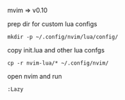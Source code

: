 mvim => v0.10

prep dir for custom lua configs
```
mkdir -p ~/.config/nvim/lua/config/
```

copy init.lua and other lua confgs
```
cp -r nvim-lua/* ~/.config/nvim/
```

open nvim and run
```
:Lazy 
```

